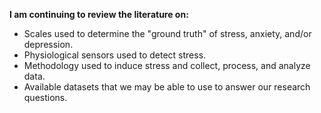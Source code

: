 **I am continuing to review the literature on:**
* Scales used to determine the "ground truth" of stress, anxiety, and/or depression.
* Physiological sensors used to detect stress.
* Methodology used to induce stress and collect, process, and analyze data.
* Available datasets that we may be able to use to answer our research questions.

<!--[Previous](https://chelseako.com/DREAMProject/Mentor-Indiv-Meeting/) -- [Next](https://chelseako.com/DREAMProject/Advisor-Meeting-2/)

[Home](https://chelseako.com/DREAMProject/blog/)-->
